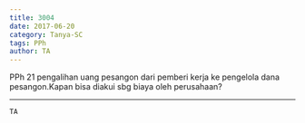 ```yaml
---
title: 3004
date: 2017-06-20
category: Tanya-SC
tags: PPh
author: TA
---
```


PPh 21 pengalihan uang pesangon dari pemberi kerja ke pengelola dana pesangon.Kapan bisa diakui sbg biaya oleh perusahaan?

---



`TA`
